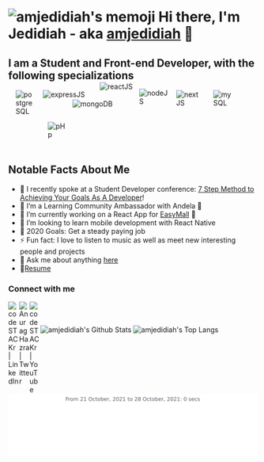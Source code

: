 # <img src="https://lh3.googleusercontent.com/ni4E0xp9_duDVSy_ZOyfvrLvO9b3C7Je_Rb75okzQ2Y-gjxPyyIzPu0lbeaZFifMMDLjw1XhbSbnP5nXXq-dPKmKW2HU95yYOP_asL1lfT4ofhPjhh_lmmC-nUDGGrkqNj-6wWWo9o2ebChh16_NDg1YasCCpDppsKQj2BuYFV-DfIxyBWV8QDr9pmocbiuF6-V2cN5fv5kVRTvudI_6IKvNP9kAPdT_kl0IRoMUF5Umuj6-8VhnY5iIbwDjWU1tT7fcz6_dj5WBwVSigTq19KpM3AM6gfMP4aWdR_i8OO6X7Vlsp64ksUpV4L1swIHSRh7Su-Ppc6hyLbFVtQKxO3DPM3f5YvQGbYq3yyhMHFhnUo6iIDautVTTwFyZhxMij23oJu5DbKmnyWADQI_fsVdv8vzO4zv_ExKvksOx5rSvEyME2atqcV_HaiQW1_9yXF2NWVnXha0OTQYhJqHTDb0XX6yij1sDK9-1msSR4eIefDQsaVIfysTQnmToQwublaz1vtkF3YL6gVrpbGJxFW-XuMDfaVPF7Q_jY0QTdhIotWLyb_GgjMINxWgzAVkIZR3o99jzVqwzXTBuiVCyiQYUIUanWrCxxIDM6s3Gqeon3Azy2rSYlcolPNcMkvQbdj4Ol8Q1DFncATOhG6ezkMWmRxJYgwrQV_31y9BlDh196Zms93T1cUsif7plcQ=w379-h453-no?authuser=0" width="150" alt="amjedidiah's memoji" /> Hi there, I'm Jedidiah - aka [amjedidiah][website] 👋

## I am a Student and Front-end Developer, with the following specializations

<img align="left" style="margin: 0 15px 20px" alt="postgreSQL" width="40px" src="https://cdn.freebiesupply.com/logos/large/2x/postgresql-inc-logo-png-transparent.png" />

<img align="left" alt="expressJS" style="margin: 0 0 20px" width="115px" src="https://buttercms.com/static/images/tech_banners/ExpressJS.png" />

<img align="left" alt="reactJS" style="margin: -16px 0 20px" width="80px" src="https://dwglogo.com/wp-content/uploads/2017/09/1460px-React_logo.png" />

<img align="left" alt="nodeJS" style="margin: -3px 0 20px" width="60px" src="https://cdn.freebiesupply.com/logos/thumbs/2x/nodejs-1-logo.png" />

<img align="left" alt="nextJS" style="margin: 0 15px 20px" width="50px" src="https://upload.wikimedia.org/wikipedia/commons/thumb/8/8e/Nextjs-logo.svg/800px-Nextjs-logo.svg.png" />

<img align="left" alt="mySQL" style="margin: 0 10px 20px" width="40px" src="https://www.freepnglogos.com/uploads/logo-mysql-png/logo-mysql-mysql-and-moodle-elearningworld-5.png" />

<img align="left" alt="pHp" width="40px"  style="margin: 10px 10px 20px" src="https://cdn.freebiesupply.com/logos/large/2x/php-1-logo-png-transparent.png" />

<img align="left" alt="mongoDB" width="110px" style="margin: -35px 0 20px" src="https://download.logo.wine/logo/MongoDB/MongoDB-Logo.wine.png" />

<br /><br /><br /><br /><br /><br /><br />

## Notable Facts About Me

- 🔭 I recently spoke at a Student Developer conference: [7 Step Method to Achieving Your Goals As A Developer][studentbuild]!
- 🌱 I’m a Learning Community
  Ambassador with Andela 🤣
- 🌱 I’m currently working on a React App for [EasyMall][easymall] 🤣
- 👯 I’m looking to learn mobile development with React Native
- 🥅 2020 Goals: Get a steady paying job
- ⚡ Fun fact: I love to listen to music as well as meet new interesting people and projects
- 💬 Ask me about anything [here][issues]
- 📝[Resume][resume]

### Connect with me

<!-- [<img align="left" alt="github profile" width="22px" src="https://raw.githubusercontent.com/iconic/open-iconic/master/svg/globe.svg" />][website] -->

[<img align="left" alt="codeSTACKr | LinkedIn" width="22px" src="https://cdn.jsdelivr.net/npm/simple-icons@v3/icons/linkedin.svg" />][linkedin]
[<img align="left" alt="Anurag Hazra | Twitter" width="21px" src="https://raw.githubusercontent.com/anuraghazra/anuraghazra/master/assets/twitter.svg" />][twitter]
[<img align="left" alt="codeSTACKr | YouTube" width="22px" src="https://cdn.jsdelivr.net/npm/simple-icons@v3/icons/youtube.svg" />][youtube]

<br /><br />

<img alt="amjedidiah's Github Stats" src="https://github-readme-stats.vercel.app/api?username=amjedidiah&count_private=true&theme=dracula&show_icons=true&icon_color=d5397a&layout=compact" />

<img alt="amjedidiah's Top Langs" src="https://github-readme-stats.vercel.app/api/top-langs/?username=amjedidiah&count_private=true&theme=dracula&show_icons=true&icon_color=d5397a&layout=compact" />

<img src="https://github.com/amjedidiah/amjedidiah/blob/main/images/stat.svg" alt="Amjedidiah WakaTime Activity"/>

[website]: https://github.com/amjedidiah
[twitter]: https://twitter.com/am_jedidiah
[youtube]: https://www.youtube.com/channel/UCEX9Zb6gymuMQQflo5zFISg
[linkedin]: https://www.linkedin.com/in/am-jedidiah
[studentbuild]: https://youtu.be/nmv_et2QFBI
[easymall]: https://easymall.bss.design/
[issues]: https://github.com/amjedidiah/amjedidiah/issues
[resume]: https://drive.google.com/file/d/1NmCDhqQF_0j85sUbdlmQvTZ4vsBeWNML/view?usp=sharing

